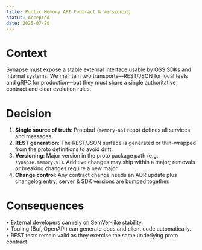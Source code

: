 ```yaml
---
title: Public Memory API Contract & Versioning
status: Accepted
date: 2025-07-20
---
```


# Context

Synapse must expose a stable external interface usable by OSS SDKs and internal systems.  We maintain two transports—REST/JSON for local tests and gRPC for production—but they must share a single authoritative contract and clear evolution rules.

# Decision

1. **Single source of truth**: Protobuf (`memory-api` repo) defines all services and messages.  
2. **REST generation**: The REST/JSON surface is generated or thin-wrapped from the proto definitions to avoid drift.  
3. **Versioning**: Major version in the proto package path (e.g., `synapse.memory.v1`).  Additive changes may ship within a major; removals or breaking changes require a new major.  
4. **Change control**: Any contract change needs an ADR update plus changelog entry; server & SDK versions are bumped together.

# Consequences

• External developers can rely on SemVer-like stability.  
• Tooling (Buf, OpenAPI) can generate docs and client code automatically.  
• REST tests remain valid as they exercise the same underlying proto contract. 